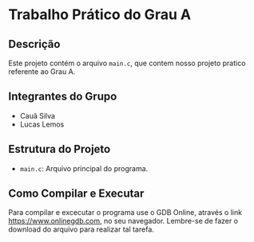 # Trabalho Prático do Grau A

## Descrição
Este projeto contém o arquivo `main.c`, que contem nosso projeto pratico referente ao Grau A.

## Integrantes do Grupo
- Cauã Silva
- Lucas Lemos

## Estrutura do Projeto
- `main.c`: Arquivo principal do programa.

## Como Compilar e Executar
Para compilar e excecutar o programa use o GDB Online, através o link https://www.onlinegdb.com, no seu navegador. Lembre-se de fazer o download do arquivo para realizar tal tarefa. 

